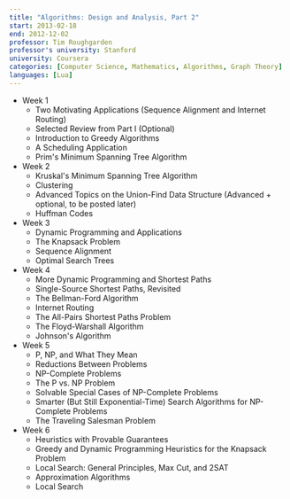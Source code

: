 ```yaml
---
title: "Algorithms: Design and Analysis, Part 2"
start: 2013-02-18
end: 2012-12-02
professor: Tim Roughgarden
professor's university: Stanford
university: Coursera
categories: [Computer Science, Mathematics, Algorithms, Graph Theory]
languages: [Lua]
---
```

- Week 1
  - Two Motivating Applications (Sequence Alignment and Internet Routing)
  - Selected Review from Part I (Optional)
  - Introduction to Greedy Algorithms
  - A Scheduling Application
  - Prim's Minimum Spanning Tree Algorithm
- Week 2
  - Kruskal's Minimum Spanning Tree Algorithm
  - Clustering
  - Advanced Topics on the Union-Find Data Structure (Advanced + optional, to
    be posted later)
  - Huffman Codes
- Week 3
  - Dynamic Programming and Applications
  - The Knapsack Problem
  - Sequence Alignment
  - Optimal Search Trees
- Week 4
  - More Dynamic Programming and Shortest Paths
  - Single-Source Shortest Paths, Revisited
  - The Bellman-Ford Algorithm
  - Internet Routing
  - The All-Pairs Shortest Paths Problem
  - The Floyd-Warshall Algorithm
  - Johnson's Algorithm
- Week 5
  - P, NP, and What They Mean
  - Reductions Between Problems
  - NP-Complete Problems
  - The P vs. NP Problem
  - Solvable Special Cases of NP-Complete Problems
  - Smarter (But Still Exponential-Time) Search Algorithms for NP-Complete
    Problems
  - The Traveling Salesman Problem
- Week 6
  - Heuristics with Provable Guarantees
  - Greedy and Dynamic Programming Heuristics for the Knapsack Problem
  - Local Search: General Principles, Max Cut, and 2SAT
  - Approximation Algorithms
  - Local Search
